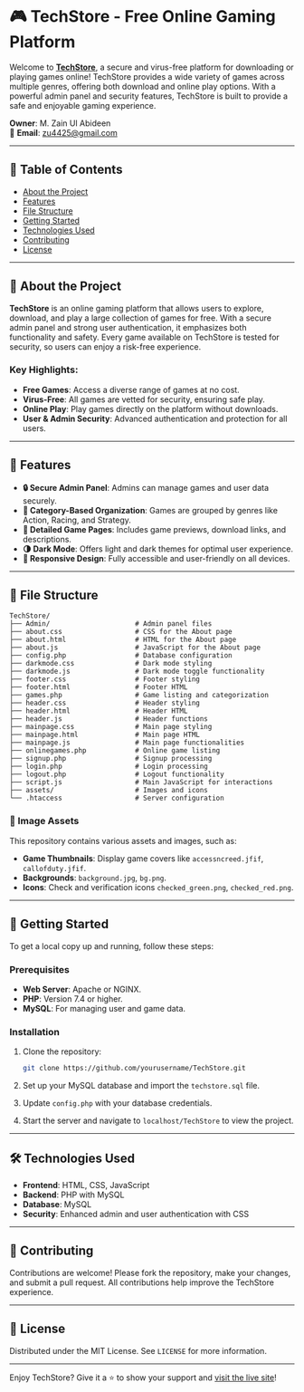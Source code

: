 

# 🎮 TechStore - Free Online Gaming Platform

Welcome to **[TechStore](https://techstore.000.pe)**, a secure and virus-free platform for downloading or playing games online! TechStore provides a wide variety of games across multiple genres, offering both download and online play options. With a powerful admin panel and security features, TechStore is built to provide a safe and enjoyable gaming experience.

**Owner**: M. Zain Ul Abideen  
📧 **Email**: [zu4425@gmail.com](mailto:zu4425@gmail.com)

---

## 📜 Table of Contents

- [About the Project](#about-the-project)
- [Features](#features)
- [File Structure](#file-structure)
- [Getting Started](#getting-started)
- [Technologies Used](#technologies-used)
- [Contributing](#contributing)
- [License](#license)

---

## 🎯 About the Project

**TechStore** is an online gaming platform that allows users to explore, download, and play a large collection of games for free. With a secure admin panel and strong user authentication, it emphasizes both functionality and safety. Every game available on TechStore is tested for security, so users can enjoy a risk-free experience.

### Key Highlights:

- **Free Games**: Access a diverse range of games at no cost.
- **Virus-Free**: All games are vetted for security, ensuring safe play.
- **Online Play**: Play games directly on the platform without downloads.
- **User & Admin Security**: Advanced authentication and protection for all users.

---

## 🌟 Features

- **🔒 Secure Admin Panel**: Admins can manage games and user data securely.
- **📂 Category-Based Organization**: Games are grouped by genres like Action, Racing, and Strategy.
- **📄 Detailed Game Pages**: Includes game previews, download links, and descriptions.
- **🌗 Dark Mode**: Offers light and dark themes for optimal user experience.
- **📱 Responsive Design**: Fully accessible and user-friendly on all devices.

---

## 📁 File Structure

```
TechStore/
├── Admin/                     # Admin panel files
├── about.css                  # CSS for the About page
├── about.html                 # HTML for the About page
├── about.js                   # JavaScript for the About page
├── config.php                 # Database configuration
├── darkmode.css               # Dark mode styling
├── darkmode.js                # Dark mode toggle functionality
├── footer.css                 # Footer styling
├── footer.html                # Footer HTML
├── games.php                  # Game listing and categorization
├── header.css                 # Header styling
├── header.html                # Header HTML
├── header.js                  # Header functions
├── mainpage.css               # Main page styling
├── mainpage.html              # Main page HTML
├── mainpage.js                # Main page functionalities
├── onlinegames.php            # Online game listing
├── signup.php                 # Signup processing
├── login.php                  # Login processing
├── logout.php                 # Logout functionality
├── script.js                  # Main JavaScript for interactions
├── assets/                    # Images and icons
└── .htaccess                  # Server configuration
```

### 📂 Image Assets

This repository contains various assets and images, such as:

- **Game Thumbnails**: Display game covers like `accessncreed.jfif`, `callofduty.jfif`.
- **Backgrounds**: `background.jpg`, `bg.png`.
- **Icons**: Check and verification icons `checked_green.png`, `checked_red.png`.

---

## 🚀 Getting Started

To get a local copy up and running, follow these steps:

### Prerequisites

- **Web Server**: Apache or NGINX.
- **PHP**: Version 7.4 or higher.
- **MySQL**: For managing user and game data.

### Installation

1. Clone the repository:
   ```bash
   git clone https://github.com/yourusername/TechStore.git
   ```
2. Set up your MySQL database and import the `techstore.sql` file.
3. Update `config.php` with your database credentials.

4. Start the server and navigate to `localhost/TechStore` to view the project.

---

## 🛠 Technologies Used

- **Frontend**: HTML, CSS, JavaScript
- **Backend**: PHP with MySQL
- **Database**: MySQL
- **Security**: Enhanced admin and user authentication with CSS

---

## 🤝 Contributing

Contributions are welcome! Please fork the repository, make your changes, and submit a pull request. All contributions help improve the TechStore experience.

---

## 📜 License

Distributed under the MIT License. See `LICENSE` for more information.

---

Enjoy TechStore? Give it a ⭐ to show your support and [visit the live site](https://techstore.000.pe)!


